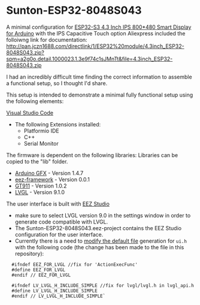 # Sunton-ESP32-8048S043
A minimal configuration for [ESP32-S3 4.3 Inch IPS 800*480 Smart Display for Arduino](https://www.aliexpress.us/item/3256805926599852.html?spm=a2g0o.order_list.order_list_main.35.21001802zzwcX9&gatewayAdapt=glo2usa) with the IPS Capacitive Touch option
Aliexpress included the folloiwng link for documentation: http://pan.jczn1688.com/directlink/1/ESP32%20module/4.3inch_ESP32-8048S043.zip?spm=a2g0o.detail.1000023.1.3e9f74c1sJMnTt&file=4.3inch_ESP32-8048S043.zip

I had an incredibly difficult time finding the correct information to assemble a functional setup, so I thought I'd share.

This setup is intended to demonstrate a minimal fully functional setup using the following elements:

[Visual Studio Code](https://code.visualstudio.com/)
  - The following Extensions installed:
    - Platformio IDE
    - C++
    - Serial Monitor
   
The firmware is dependent on the following libraries:
Libraries can be copied to the "lib" folder.
- [Arduino GFX](https://github.com/moononournation/Arduino_GFX) - Version 1.4.7
- [eez-framework](https://github.com/eez-open/eez-framework) - Version 0.0.1
- [GT911](https://github.com/tamctec/gt911-arduino) - Version 1.0.2
- [LVGL](https://github.com/lvgl/lvgl) - Version 9.1.0

The user interface is built with [EEZ Studio](https://www.envox.eu/studio/studio-introduction/)
- make sure to select LVGL version 9.0 in the settings window in order to generate code compatible with LVGL.
- The Sunton-ESP32-8048S043.eez-project contains the EEZ Studio configuration for the user interface.
- Currently there is a need to [modify the default file](https://github.com/eez-open/studio/issues/361#issue-2284244161) generation for `ui.h` with the following code (the change has been made to the file in this repository):
```
  #ifndef EEZ_FOR_LVGL //fix for 'ActionExecFunc'
  #define EEZ_FOR_LVGL 
  #endif // EEZ_FOR_LVGL
  
  #ifndef LV_LVGL_H_INCLUDE_SIMPLE //fix for lvgl/lvgl.h in lvgl_api.h
  #define LV_LVGL_H_INCLUDE_SIMPLE
  #endif // LV_LVGL_H_INCLUDE_SIMPLE`
```
